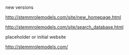 
new versions 

http://stemmrolemodels.com/site/new_homepage.html

http://stemmrolemodels.com/site/search_database.html

placeholder or initial website

http://stemmrolemodels.com/
